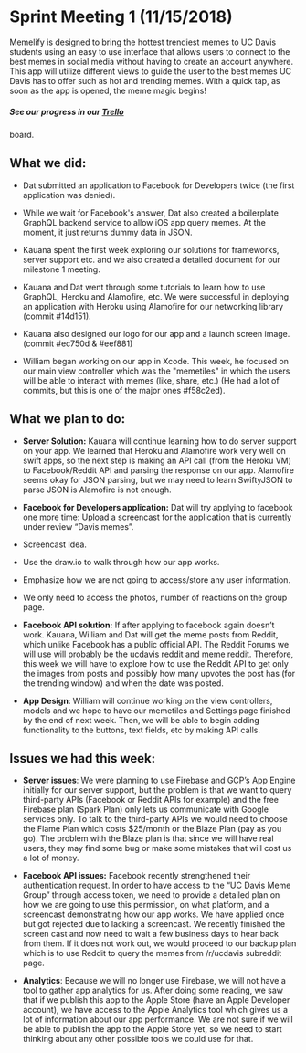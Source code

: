 # Sprint Meeting 1 (11/15/2018)

Memelify is designed to bring the hottest trendiest memes to UC Davis students
using an easy to use interface that allows users to connect to the best memes in
social media without having to create an account anywhere. This app will utilize
different views to guide the user to the best memes UC Davis has to offer such
as hot and trending memes. With a quick tap, as soon as the app is opened, the
meme magic begins!

##### See our progress in our [Trello](https://trello.com/b/IvjtEJzZ/memelify)
board.

## What we did:

- Dat submitted an application to Facebook for Developers twice (the first
  application was denied).

- While we wait for Facebook's answer, Dat also created a boilerplate GraphQL
  backend service to allow iOS app query memes. At the moment, it just returns
  dummy data in JSON.

- Kauana spent the first week exploring our solutions for frameworks, server
  support etc. and we also created a detailed document for our milestone 1
  meeting.

- Kauana and Dat went through some tutorials to learn how to use GraphQL, Heroku
  and Alamofire, etc. We were successful in deploying an application with Heroku
  using Alamofire for our networking library (commit #14d151).

- Kauana also designed our logo for our app and a launch screen image. (commit
  #ec750d & #eef881)

- William began working on our app in Xcode. This week, he focused on our main
  view controller which was the "memetiles" in which the users will be able to
  interact with memes (like, share, etc.) (He had a lot of commits, but this is
  one of the major ones #f58c2ed).


## What we plan to do:

- **Server Solution:** Kauana will continue learning how to do server support on
  your app. We learned that Heroku and Alamofire work very well on swift apps,
  so the next step is making an API call (from the Heroku VM) to Facebook/Reddit
  API and parsing the response on our app. Alamofire seems okay for JSON
  parsing, but we may need to learn SwiftyJSON to parse JSON is Alamofire is not
  enough.

- **Facebook for Developers application:** Dat will try applying to facebook one
  more time: Upload a screencast for the application that is currently under
  review “Davis memes”.
 - Screencast Idea.
 - Use the draw.io to walk through how our app works.
 - Emphasize how we are not going to access/store any user information.
 - We only need to access the photos, number of reactions on the group page.

- **Facebook API solution:** If after applying to facebook again doesn’t work.
  Kauana, William and Dat will get the meme posts from Reddit, which unlike
  Facebook has a public official API. The Reddit Forums we will use will
  probably be the [ucdavis reddit](https://www.reddit.com/r/UCDavis/) and [meme
  reddit](https://www.reddit.com/r/memes/). Therefore, this week we will have to
  explore how to use the Reddit API to get only the images from posts and
  possibly how many upvotes the post has (for the trending window) and when the
  date was posted.

- **App Design**: William will continue working on the view controllers, models
  and we hope to have our memetiles and Settings page finished by the end of
  next week. Then, we will be able to begin adding functionality to the buttons,
  text fields, etc by making API calls.

## Issues we had this week:
- **Server issues**: We were planning to use Firebase and GCP’s App Engine
  initially for our server support, but the problem is that we want to query
  third-party APIs (Facebook or Reddit APIs for example) and the free Firebase
  plan (Spark Plan) only lets us communicate with Google services only. To talk
  to the third-party APIs we would need to choose the Flame Plan which costs
  $25/month or the Blaze Plan (pay as you go). The problem with the Blaze plan
  is that since we will have real users, they may find some bug or make some
  mistakes that will cost us a lot of money.

- **Facebook API issues:** Facebook recently strengthened their authentication
  request. In order to have access to the “UC Davis Meme Group” through access
  token, we need to provide a detailed plan on how we are going to use this
  permission, on what platform, and a screencast demonstrating how our app
  works. We have applied once but got rejected due to lacking a screencast. We
  recently finished the screen cast and now need to wait a few business days to
  hear back from them. If it does not work out, we would proceed to our backup
  plan which is to use Reddit to query the memes from /r/ucdavis subreddit page.

- **Analytics**: Because we will no longer use Firebase, we will not have a tool
  to gather app analytics for us. After doing some reading, we saw that if we
  publish this app to the Apple Store (have an Apple Developer account), we have
  access to the Apple Analytics tool which gives us a lot of information about
  our app performance. We are not sure if we will be able to publish the app to
  the Apple Store yet, so we need to start thinking about any other possible
  tools we could use for that.


